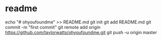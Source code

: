 # readme
echo "# ohyoufoundme" >> README.md git init git add README.md git commit -m "first commit" git remote add origin https://github.com/taylorwatts/ohyoufoundme.git git push -u origin master
